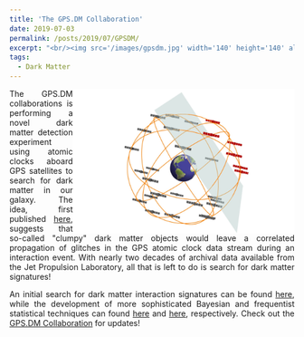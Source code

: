 ```yaml
---
title: 'The GPS.DM Collaboration'
date: 2019-07-03
permalink: /posts/2019/07/GPSDM/
excerpt: "<br/><img src='/images/gpsdm.jpg' width='140' height='140' align='left' hspace='15'> The GPS.DM Collaboration is searching for dark matter using GPS atomic clock data. The techniques developed by this group have wide applicability to other networks of precision measurement devises searching for exotic physics."
tags:
  - Dark Matter
---
```

<div align="justify">
<p align="center">
  <img width="392" height="255" src="/images/gpsdm-1.jpg" align="right">
</p>

The GPS.DM collaborations is performing a novel dark matter detection experiment using atomic clocks aboard GPS satellites to search for dark matter in our galaxy. The idea, first published <a href="https://www.nature.com/articles/nphys3137">here</a>, suggests that so-called "clumpy" dark matter objects would leave a correlated propagation of glitches in the GPS atomic clock data stream during an interaction event. With nearly two decades of archival data available from the Jet Propulsion Laboratory, all that is left to do is search for dark matter signatures! 

An initial search for dark matter interaction signatures can be found <a href="https://www.nature.com/articles/s41467-017-01440-4">here</a>, while the development of more sophisticated Bayesian and frequentist statistical techniques can found <a href="https://journals.aps.org/prd/abstract/10.1103/PhysRevD.97.083009">here</a> and <a href="https://arxiv.org/abs/1908.03320">here</a>, respectively. Check out the <a href="http://www.dereviankogroup.com/gps-dark-matter/">GPS.DM Collaboration</a> for updates!
</div>
